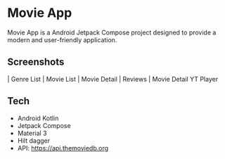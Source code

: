# Movie App

Movie App is a Android Jetpack Compose project designed to provide a modern and user-friendly application.

## Screenshots

| Genre List | Movie List | Movie Detail | Reviews | Movie Detail YT Player
## Tech
- Android Kotlin
- Jetpack Compose
- Material 3
- Hilt dagger
- API: https://api.themoviedb.org
